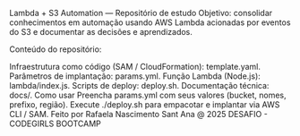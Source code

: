 Lambda + S3 Automation — Repositório de estudo
Objetivo: consolidar conhecimentos em automação usando AWS Lambda acionadas por eventos do S3 e documentar as decisões e aprendizados.

Conteúdo do repositório:

Infraestrutura como código (SAM / CloudFormation): template.yaml.
Parâmetros de implantação: params.yml.
Função Lambda (Node.js): lambda/index.js.
Scripts de deploy: deploy.sh.
Documentação técnica: docs/.
Como usar
Preencha params.yml com seus valores (bucket, nomes, prefixo, região).
Execute ./deploy.sh para empacotar e implantar via AWS CLI / SAM.
Feito por Rafaela Nascimento Sant Ana @ 2025
DESAFIO - CODEGIRLS BOOTCAMP
